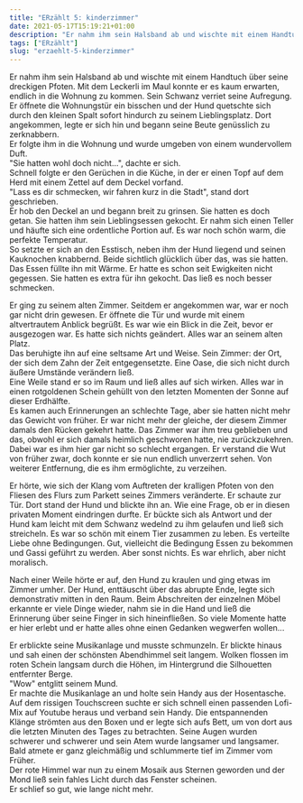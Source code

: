 ```yaml
---
title: "ERzählt 5: kinderzimmer"
date: 2021-05-17T15:19:21+01:00
description: "Er nahm ihm sein Halsband ab und wischte mit einem Handtuch über seine dreckigen Pfoten."
tags: ["ERzählt"]
slug: "erzaehlt-5-kinderzimmer"
---
```


Er nahm ihm sein Halsband ab und wischte mit einem Handtuch über seine dreckigen Pfoten. Mit dem Leckerli im Maul konnte er es kaum erwarten, endlich in die Wohnung zu kommen. Sein Schwanz verriet seine Aufregung.\
Er öffnete die Wohnungstür ein bisschen und der Hund quetschte sich durch den kleinen Spalt sofort hindurch zu seinem Lieblingsplatz. Dort angekommen, legte er sich hin und begann seine Beute genüsslich zu zerknabbern.\
Er folgte ihm in die Wohnung und wurde umgeben von einem wundervollem Duft.\
"Sie hatten wohl doch nicht...", dachte er sich.\
Schnell folgte er den Gerüchen in die Küche, in der er einen Topf auf dem Herd mit einem Zettel auf dem Deckel vorfand.\
"Lass es dir schmecken, wir fahren kurz in die Stadt", stand dort geschrieben.\
Er hob den Deckel an und begann breit zu grinsen. Sie hatten es doch getan. Sie hatten ihm sein Lieblingsessen gekocht. Er nahm sich einen Teller und häufte sich eine ordentliche Portion auf. Es war noch schön warm, die perfekte Temperatur.\
So setzte er sich an den Esstisch, neben ihm der Hund liegend und seinen Kauknochen knabbernd. Beide sichtlich glücklich über das, was sie hatten.\
Das Essen füllte ihn mit Wärme. Er hatte es schon seit Ewigkeiten nicht gegessen. Sie hatten es extra für ihn gekocht. Das ließ es noch besser schmecken.

Er ging zu seinem alten Zimmer. Seitdem er angekommen war, war er noch gar nicht drin gewesen. Er öffnete die Tür und wurde mit einem altvertrautem Anblick begrüßt. Es war wie ein Blick in die Zeit, bevor er ausgezogen war. Es hatte sich nichts geändert. Alles war an seinem alten Platz. \
Das beruhigte ihn auf eine seltsame Art und Weise. Sein Zimmer: der Ort, der sich dem Zahn der Zeit entgegensetzte. Eine Oase, die sich nicht durch äußere Umstände verändern ließ.\
Eine Weile stand er so im Raum und ließ alles auf sich wirken. Alles war in einen rotgoldenen Schein gehüllt von den letzten Momenten der Sonne auf dieser Erdhälfte.\
Es kamen auch Erinnerungen an schlechte Tage, aber sie hatten nicht mehr das Gewicht von früher. Er war nicht mehr der gleiche, der diesem Zimmer damals den Rücken gekehrt hatte. Das Zimmer war ihm treu geblieben und das, obwohl er sich damals heimlich geschworen hatte, nie zurückzukehren. Dabei war es ihm hier gar nicht so schlecht ergangen. Er verstand die Wut von früher zwar, doch konnte er sie nun endlich unverzerrt sehen. Von weiterer Entfernung, die es ihm ermöglichte, zu verzeihen.

Er hörte, wie sich der Klang vom Auftreten der kralligen Pfoten von den Fliesen des Flurs zum Parkett seines Zimmers veränderte. Er schaute zur Tür. Dort stand der Hund und blickte ihn an. Wie eine Frage, ob er in diesen privaten Moment eindringen durfte. Er bückte sich als Antwort und der Hund kam leicht mit dem Schwanz wedelnd zu ihm gelaufen und ließ sich streicheln. Es war so schön mit einem Tier zusammen zu leben. Es verteilte Liebe ohne Bedingungen. Gut, vielleicht die Bedingung Essen zu bekommen und Gassi geführt zu werden. Aber sonst nichts. Es war ehrlich, aber nicht moralisch.

Nach einer Weile hörte er auf, den Hund zu kraulen und ging etwas im Zimmer umher. Der Hund, enttäuscht über das abrupte Ende, legte sich demonstrativ mitten in den Raum. Beim Abschreiten der einzelnen Möbel erkannte er viele Dinge wieder, nahm sie in die Hand und ließ die Erinnerung über seine Finger in sich hineinfließen. So viele Momente hatte er hier erlebt und er hatte alles ohne einen Gedanken wegwerfen wollen...

Er erblickte seine Musikanlage und musste schmunzeln. Er blickte hinaus und sah einen der schönsten Abendhimmel seit langem. Wolken flossen im roten Schein langsam durch die Höhen, im Hintergrund die Silhouetten entfernter Berge.\
"Wow" entglitt seinem Mund.\
Er machte die Musikanlage an und holte sein Handy aus der Hosentasche. Auf dem rissigen Touchscreen suchte er sich schnell einen passenden Lofi-Mix auf Youtube heraus und verband sein Handy. Die entspannenden Klänge strömten aus den Boxen und er legte sich aufs Bett, um von dort aus die letzten Minuten des Tages zu betrachten. Seine Augen wurden schwerer und schwerer und sein Atem wurde langsamer und langsamer. Bald atmete er ganz gleichmäßig und schlummerte tief im Zimmer vom Früher.\
Der rote Himmel war nun zu einem Mosaik aus Sternen geworden und der Mond ließ sein fahles Licht durch das Fenster scheinen.\
Er schlief so gut, wie lange nicht mehr.
